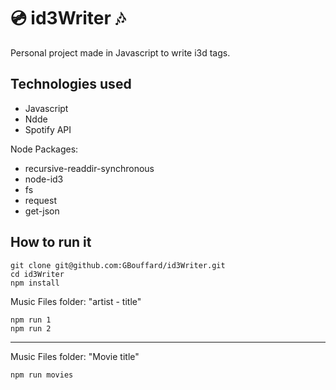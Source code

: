 :cd: id3Writer :notes:
=================

Personal project made in Javascript to write i3d tags.

Technologies used
----
- Javascript
- Ndde
- Spotify API

Node Packages:
- recursive-readdir-synchronous
- node-id3
- fs
- request
- get-json

How to run it
----

```
git clone git@github.com:GBouffard/id3Writer.git
cd id3Writer
npm install
```

Music Files folder: "artist - title"

```
npm run 1
npm run 2
```
----

Music Files folder: "Movie title"

```
npm run movies
```
